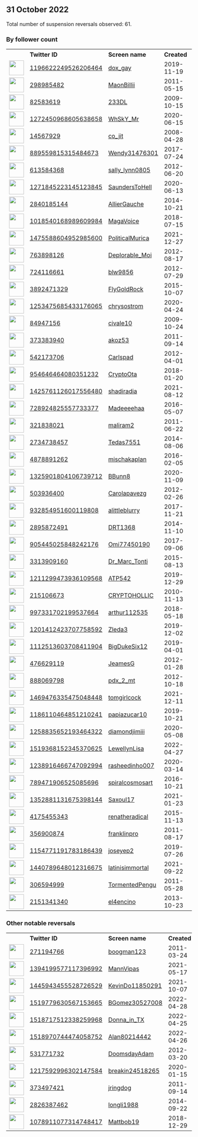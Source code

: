 
## 31 October 2022
Total number of suspension reversals observed: 61.

### By follower count
<table><tr><th></th><th align="left">Twitter ID</th><th align="left">Screen name</th>
<th align="left">Created</th><th align="left">Status</th><th align="left">Suspended</th><th align="left">Followers</th>
<tr><td><a href="https://pbs.twimg.com/profile_images/1626371776593764352/xdIutYAW_normal.jpg"><img src="https://pbs.twimg.com/profile_images/1626371776593764352/xdIutYAW_normal.jpg" width="40px" height="40px" align="center"/></a></td><td><a href="https://twitter.com/intent/user?user_id=1196622249526206464">1196622249526206464</a></td><td><a href="https://twitter.com/dox_gay">dox_gay</a></td><td>2019-11-19</td><td align="center"></td><td>2022-10-13</td><td>16884</td></tr>
<tr><td><a href="https://pbs.twimg.com/profile_images/1596310826259996674/wHKeiAtq_normal.jpg"><img src="https://pbs.twimg.com/profile_images/1596310826259996674/wHKeiAtq_normal.jpg" width="40px" height="40px" align="center"/></a></td><td><a href="https://twitter.com/intent/user?user_id=298985482">298985482</a></td><td><a href="https://twitter.com/MaonBillii">MaonBillii</a></td><td>2011-05-15</td><td align="center"></td><td></td><td>16771</td></tr>
<tr><td><a href="https://pbs.twimg.com/profile_images/1624810132457627650/0WiB88rt_normal.jpg"><img src="https://pbs.twimg.com/profile_images/1624810132457627650/0WiB88rt_normal.jpg" width="40px" height="40px" align="center"/></a></td><td><a href="https://twitter.com/intent/user?user_id=82583619">82583619</a></td><td><a href="https://twitter.com/233DL">233DL</a></td><td>2009-10-15</td><td align="center"></td><td></td><td>8714</td></tr>
<tr><td><a href="https://pbs.twimg.com/profile_images/1612374441081638913/Z4jz-J7u_normal.jpg"><img src="https://pbs.twimg.com/profile_images/1612374441081638913/Z4jz-J7u_normal.jpg" width="40px" height="40px" align="center"/></a></td><td><a href="https://twitter.com/intent/user?user_id=1272450968605638658">1272450968605638658</a></td><td><a href="https://twitter.com/WhSkY_Mr">WhSkY_Mr</a></td><td>2020-06-15</td><td align="center"></td><td></td><td>8285</td></tr>
<tr><td><a href="https://pbs.twimg.com/profile_images/1307173652144599041/qLCgp71s_normal.jpg"><img src="https://pbs.twimg.com/profile_images/1307173652144599041/qLCgp71s_normal.jpg" width="40px" height="40px" align="center"/></a></td><td><a href="https://twitter.com/intent/user?user_id=14567929">14567929</a></td><td><a href="https://twitter.com/co_jit">co_jit</a></td><td>2008-04-28</td><td align="center"></td><td>2022-10-22</td><td>4852</td></tr>
<tr><td><a href="https://pbs.twimg.com/profile_images/1043204296962174977/etHmpFyJ_normal.jpg"><img src="https://pbs.twimg.com/profile_images/1043204296962174977/etHmpFyJ_normal.jpg" width="40px" height="40px" align="center"/></a></td><td><a href="https://twitter.com/intent/user?user_id=889559815315484673">889559815315484673</a></td><td><a href="https://twitter.com/Wendy31476301">Wendy31476301</a></td><td>2017-07-24</td><td align="center"></td><td></td><td>4390</td></tr>
<tr><td><a href="https://pbs.twimg.com/profile_images/1195088209140756493/ymRImnXm_normal.jpg"><img src="https://pbs.twimg.com/profile_images/1195088209140756493/ymRImnXm_normal.jpg" width="40px" height="40px" align="center"/></a></td><td><a href="https://twitter.com/intent/user?user_id=613584368">613584368</a></td><td><a href="https://twitter.com/sally_lynn0805">sally_lynn0805</a></td><td>2012-06-20</td><td align="center"></td><td></td><td>3745</td></tr>
<tr><td><a href="https://pbs.twimg.com/profile_images/1604826097593491459/mha7Nmkl_normal.jpg"><img src="https://pbs.twimg.com/profile_images/1604826097593491459/mha7Nmkl_normal.jpg" width="40px" height="40px" align="center"/></a></td><td><a href="https://twitter.com/intent/user?user_id=1271845223145123845">1271845223145123845</a></td><td><a href="https://twitter.com/SaundersToHell">SaundersToHell</a></td><td>2020-06-13</td><td align="center"></td><td></td><td>3341</td></tr>
<tr><td><a href="https://pbs.twimg.com/profile_images/1615165404032155648/XOlwkqrp_normal.jpg"><img src="https://pbs.twimg.com/profile_images/1615165404032155648/XOlwkqrp_normal.jpg" width="40px" height="40px" align="center"/></a></td><td><a href="https://twitter.com/intent/user?user_id=2840185144">2840185144</a></td><td><a href="https://twitter.com/AllierGauche">AllierGauche</a></td><td>2014-10-21</td><td align="center"></td><td></td><td>2342</td></tr>
<tr><td><a href="https://pbs.twimg.com/profile_images/1587096813659688964/jskzsb_Y_normal.jpg"><img src="https://pbs.twimg.com/profile_images/1587096813659688964/jskzsb_Y_normal.jpg" width="40px" height="40px" align="center"/></a></td><td><a href="https://twitter.com/intent/user?user_id=1018540168989609984">1018540168989609984</a></td><td><a href="https://twitter.com/MagaVoice">MagaVoice</a></td><td>2018-07-15</td><td align="center"></td><td></td><td>1754</td></tr>
<tr><td><a href="https://pbs.twimg.com/profile_images/1620423108426596357/zmtwwa_y_normal.jpg"><img src="https://pbs.twimg.com/profile_images/1620423108426596357/zmtwwa_y_normal.jpg" width="40px" height="40px" align="center"/></a></td><td><a href="https://twitter.com/intent/user?user_id=1475588604952985600">1475588604952985600</a></td><td><a href="https://twitter.com/PoliticalMurica">PoliticalMurica</a></td><td>2021-12-27</td><td align="center"></td><td>2022-05-23</td><td>1660</td></tr>
<tr><td><a href="https://pbs.twimg.com/profile_images/786992473117786116/msN3UbU0_normal.jpg"><img src="https://pbs.twimg.com/profile_images/786992473117786116/msN3UbU0_normal.jpg" width="40px" height="40px" align="center"/></a></td><td><a href="https://twitter.com/intent/user?user_id=763898126">763898126</a></td><td><a href="https://twitter.com/Deplorable_Moi">Deplorable_Moi</a></td><td>2012-08-17</td><td align="center"></td><td></td><td>1522</td></tr>
<tr><td><a href="https://pbs.twimg.com/profile_images/1596123853347880960/Qtn5yAmD_normal.jpg"><img src="https://pbs.twimg.com/profile_images/1596123853347880960/Qtn5yAmD_normal.jpg" width="40px" height="40px" align="center"/></a></td><td><a href="https://twitter.com/intent/user?user_id=724116661">724116661</a></td><td><a href="https://twitter.com/blw9856">blw9856</a></td><td>2012-07-29</td><td align="center">🔒</td><td></td><td>1441</td></tr>
<tr><td><a href="https://pbs.twimg.com/profile_images/651835402475687936/NvL8nDLG_normal.jpg"><img src="https://pbs.twimg.com/profile_images/651835402475687936/NvL8nDLG_normal.jpg" width="40px" height="40px" align="center"/></a></td><td><a href="https://twitter.com/intent/user?user_id=3892471329">3892471329</a></td><td><a href="https://twitter.com/FlyGoldRock">FlyGoldRock</a></td><td>2015-10-07</td><td align="center"></td><td></td><td>1278</td></tr>
<tr><td><a href="https://pbs.twimg.com/profile_images/1263504153193545728/Q1yYONES_normal.jpg"><img src="https://pbs.twimg.com/profile_images/1263504153193545728/Q1yYONES_normal.jpg" width="40px" height="40px" align="center"/></a></td><td><a href="https://twitter.com/intent/user?user_id=1253475685433176065">1253475685433176065</a></td><td><a href="https://twitter.com/chrysostrom">chrysostrom</a></td><td>2020-04-24</td><td align="center"></td><td></td><td>1274</td></tr>
<tr><td><a href="https://pbs.twimg.com/profile_images/1619408348180348928/Q4kNL9mt_normal.jpg"><img src="https://pbs.twimg.com/profile_images/1619408348180348928/Q4kNL9mt_normal.jpg" width="40px" height="40px" align="center"/></a></td><td><a href="https://twitter.com/intent/user?user_id=84947156">84947156</a></td><td><a href="https://twitter.com/civale10">civale10</a></td><td>2009-10-24</td><td align="center"></td><td></td><td>1147</td></tr>
<tr><td><a href="https://pbs.twimg.com/profile_images/1305158338611687426/IDkfh6xV_normal.jpg"><img src="https://pbs.twimg.com/profile_images/1305158338611687426/IDkfh6xV_normal.jpg" width="40px" height="40px" align="center"/></a></td><td><a href="https://twitter.com/intent/user?user_id=373383940">373383940</a></td><td><a href="https://twitter.com/akoz53">akoz53</a></td><td>2011-09-14</td><td align="center"></td><td></td><td>1045</td></tr>
<tr><td><a href="https://pbs.twimg.com/profile_images/505876158953816065/t5GWAqb2_normal.jpeg"><img src="https://pbs.twimg.com/profile_images/505876158953816065/t5GWAqb2_normal.jpeg" width="40px" height="40px" align="center"/></a></td><td><a href="https://twitter.com/intent/user?user_id=542173706">542173706</a></td><td><a href="https://twitter.com/Carlspad">Carlspad</a></td><td>2012-04-01</td><td align="center"></td><td></td><td>980</td></tr>
<tr><td><a href="https://pbs.twimg.com/profile_images/954693651749376000/-QmgxQ61_normal.jpg"><img src="https://pbs.twimg.com/profile_images/954693651749376000/-QmgxQ61_normal.jpg" width="40px" height="40px" align="center"/></a></td><td><a href="https://twitter.com/intent/user?user_id=954646464080351232">954646464080351232</a></td><td><a href="https://twitter.com/CryptoOta">CryptoOta</a></td><td>2018-01-20</td><td align="center"></td><td></td><td>969</td></tr>
<tr><td><a href="https://pbs.twimg.com/profile_images/1597316140123947008/ar8qf87t_normal.jpg"><img src="https://pbs.twimg.com/profile_images/1597316140123947008/ar8qf87t_normal.jpg" width="40px" height="40px" align="center"/></a></td><td><a href="https://twitter.com/intent/user?user_id=1425761126017556480">1425761126017556480</a></td><td><a href="https://twitter.com/shadiradia">shadiradia</a></td><td>2021-08-12</td><td align="center"></td><td>2022-10-27</td><td>961</td></tr>
<tr><td><a href="https://pbs.twimg.com/profile_images/1613997537492406288/Qi9FQHmZ_normal.jpg"><img src="https://pbs.twimg.com/profile_images/1613997537492406288/Qi9FQHmZ_normal.jpg" width="40px" height="40px" align="center"/></a></td><td><a href="https://twitter.com/intent/user?user_id=728924825557733377">728924825557733377</a></td><td><a href="https://twitter.com/Madeeeehaa">Madeeeehaa</a></td><td>2016-05-07</td><td align="center"></td><td></td><td>926</td></tr>
<tr><td><a href="https://pbs.twimg.com/profile_images/1252132719892578305/u9frI8FO_normal.jpg"><img src="https://pbs.twimg.com/profile_images/1252132719892578305/u9frI8FO_normal.jpg" width="40px" height="40px" align="center"/></a></td><td><a href="https://twitter.com/intent/user?user_id=321838021">321838021</a></td><td><a href="https://twitter.com/maliram2">maliram2</a></td><td>2011-06-22</td><td align="center"></td><td></td><td>903</td></tr>
<tr><td><a href="https://pbs.twimg.com/profile_images/1227034081399132160/tshejobd_normal.jpg"><img src="https://pbs.twimg.com/profile_images/1227034081399132160/tshejobd_normal.jpg" width="40px" height="40px" align="center"/></a></td><td><a href="https://twitter.com/intent/user?user_id=2734738457">2734738457</a></td><td><a href="https://twitter.com/Tedas7551">Tedas7551</a></td><td>2014-08-06</td><td align="center">🚫</td><td></td><td>882</td></tr>
<tr><td><a href="https://pbs.twimg.com/profile_images/971514184964849664/_ohOyx1H_normal.jpg"><img src="https://pbs.twimg.com/profile_images/971514184964849664/_ohOyx1H_normal.jpg" width="40px" height="40px" align="center"/></a></td><td><a href="https://twitter.com/intent/user?user_id=4878891262">4878891262</a></td><td><a href="https://twitter.com/mischakaplan">mischakaplan</a></td><td>2016-02-05</td><td align="center">👋</td><td>2022-05-08</td><td>847</td></tr>
<tr><td><a href="https://pbs.twimg.com/profile_images/1607022379770724352/dKGvUB1T_normal.jpg"><img src="https://pbs.twimg.com/profile_images/1607022379770724352/dKGvUB1T_normal.jpg" width="40px" height="40px" align="center"/></a></td><td><a href="https://twitter.com/intent/user?user_id=1325901804106739712">1325901804106739712</a></td><td><a href="https://twitter.com/BBunn8">BBunn8</a></td><td>2020-11-09</td><td align="center">👋</td><td>2022-10-19</td><td>739</td></tr>
<tr><td><a href="https://pbs.twimg.com/profile_images/1872712638/0y7qeTqi_normal"><img src="https://pbs.twimg.com/profile_images/1872712638/0y7qeTqi_normal" width="40px" height="40px" align="center"/></a></td><td><a href="https://twitter.com/intent/user?user_id=503936400">503936400</a></td><td><a href="https://twitter.com/Carolapavezg">Carolapavezg</a></td><td>2012-02-26</td><td align="center"></td><td></td><td>724</td></tr>
<tr><td><a href="https://pbs.twimg.com/profile_images/1604709526149660673/aIq9fFmU_normal.jpg"><img src="https://pbs.twimg.com/profile_images/1604709526149660673/aIq9fFmU_normal.jpg" width="40px" height="40px" align="center"/></a></td><td><a href="https://twitter.com/intent/user?user_id=932854951600119808">932854951600119808</a></td><td><a href="https://twitter.com/alittIeblurry">alittIeblurry</a></td><td>2017-11-21</td><td align="center"></td><td></td><td>695</td></tr>
<tr><td><a href="https://pbs.twimg.com/profile_images/1291338918579843077/2KpyOTok_normal.jpg"><img src="https://pbs.twimg.com/profile_images/1291338918579843077/2KpyOTok_normal.jpg" width="40px" height="40px" align="center"/></a></td><td><a href="https://twitter.com/intent/user?user_id=2895872491">2895872491</a></td><td><a href="https://twitter.com/DRT1368">DRT1368</a></td><td>2014-11-10</td><td align="center"></td><td></td><td>543</td></tr>
<tr><td><a href="https://pbs.twimg.com/profile_images/1605042600389378048/M8FB3iWF_normal.jpg"><img src="https://pbs.twimg.com/profile_images/1605042600389378048/M8FB3iWF_normal.jpg" width="40px" height="40px" align="center"/></a></td><td><a href="https://twitter.com/intent/user?user_id=905445025848242176">905445025848242176</a></td><td><a href="https://twitter.com/Omi77450190">Omi77450190</a></td><td>2017-09-06</td><td align="center"></td><td></td><td>534</td></tr>
<tr><td><a href="https://pbs.twimg.com/profile_images/822998010103611392/1yq9v5fK_normal.jpg"><img src="https://pbs.twimg.com/profile_images/822998010103611392/1yq9v5fK_normal.jpg" width="40px" height="40px" align="center"/></a></td><td><a href="https://twitter.com/intent/user?user_id=3313909160">3313909160</a></td><td><a href="https://twitter.com/Dr_Marc_Tonti">Dr_Marc_Tonti</a></td><td>2015-08-13</td><td align="center">🚫</td><td></td><td>498</td></tr>
<tr><td><a href="https://pbs.twimg.com/profile_images/1321945692777140225/LZSEgcOF_normal.jpg"><img src="https://pbs.twimg.com/profile_images/1321945692777140225/LZSEgcOF_normal.jpg" width="40px" height="40px" align="center"/></a></td><td><a href="https://twitter.com/intent/user?user_id=1211299473936109568">1211299473936109568</a></td><td><a href="https://twitter.com/ATP542">ATP542</a></td><td>2019-12-29</td><td align="center"></td><td></td><td>467</td></tr>
<tr><td><a href="https://pbs.twimg.com/profile_images/1590850272854671363/gaPX2A8H_normal.jpg"><img src="https://pbs.twimg.com/profile_images/1590850272854671363/gaPX2A8H_normal.jpg" width="40px" height="40px" align="center"/></a></td><td><a href="https://twitter.com/intent/user?user_id=215106673">215106673</a></td><td><a href="https://twitter.com/CRYPTOHOLLIC">CRYPTOHOLLIC</a></td><td>2010-11-13</td><td align="center"></td><td></td><td>334</td></tr>
<tr><td><a href="https://pbs.twimg.com/profile_images/1235671062513356801/D69-pOku_normal.jpg"><img src="https://pbs.twimg.com/profile_images/1235671062513356801/D69-pOku_normal.jpg" width="40px" height="40px" align="center"/></a></td><td><a href="https://twitter.com/intent/user?user_id=997331702199537664">997331702199537664</a></td><td><a href="https://twitter.com/arthur112535">arthur112535</a></td><td>2018-05-18</td><td align="center"></td><td></td><td>321</td></tr>
<tr><td><a href="https://pbs.twimg.com/profile_images/1583119096421515268/AFLNWEAs_normal.jpg"><img src="https://pbs.twimg.com/profile_images/1583119096421515268/AFLNWEAs_normal.jpg" width="40px" height="40px" align="center"/></a></td><td><a href="https://twitter.com/intent/user?user_id=1201412423707758592">1201412423707758592</a></td><td><a href="https://twitter.com/Zleda3">Zleda3</a></td><td>2019-12-02</td><td align="center"></td><td></td><td>310</td></tr>
<tr><td><a href="https://pbs.twimg.com/profile_images/1112513995494178816/y00BCZmW_normal.jpg"><img src="https://pbs.twimg.com/profile_images/1112513995494178816/y00BCZmW_normal.jpg" width="40px" height="40px" align="center"/></a></td><td><a href="https://twitter.com/intent/user?user_id=1112513603708411904">1112513603708411904</a></td><td><a href="https://twitter.com/BigDukeSix12">BigDukeSix12</a></td><td>2019-04-01</td><td align="center"></td><td></td><td>250</td></tr>
<tr><td><a href="https://pbs.twimg.com/profile_images/832680096590737408/WPcki6gZ_normal.jpg"><img src="https://pbs.twimg.com/profile_images/832680096590737408/WPcki6gZ_normal.jpg" width="40px" height="40px" align="center"/></a></td><td><a href="https://twitter.com/intent/user?user_id=476629119">476629119</a></td><td><a href="https://twitter.com/JeamesG">JeamesG</a></td><td>2012-01-28</td><td align="center"></td><td></td><td>219</td></tr>
<tr><td><a href="https://pbs.twimg.com/profile_images/1586182073903386624/7zcfnFIS_normal.jpg"><img src="https://pbs.twimg.com/profile_images/1586182073903386624/7zcfnFIS_normal.jpg" width="40px" height="40px" align="center"/></a></td><td><a href="https://twitter.com/intent/user?user_id=888069798">888069798</a></td><td><a href="https://twitter.com/pdx_2_mt">pdx_2_mt</a></td><td>2012-10-18</td><td align="center">🚫</td><td></td><td>211</td></tr>
<tr><td><a href="https://pbs.twimg.com/profile_images/1610650611154055170/T2freZ_z_normal.jpg"><img src="https://pbs.twimg.com/profile_images/1610650611154055170/T2freZ_z_normal.jpg" width="40px" height="40px" align="center"/></a></td><td><a href="https://twitter.com/intent/user?user_id=1469476335475048448">1469476335475048448</a></td><td><a href="https://twitter.com/tomgirlcock">tomgirlcock</a></td><td>2021-12-11</td><td align="center">👋</td><td>2022-09-20</td><td>200</td></tr>
<tr><td><a href="https://pbs.twimg.com/profile_images/1567536171227713536/jhF09cas_normal.jpg"><img src="https://pbs.twimg.com/profile_images/1567536171227713536/jhF09cas_normal.jpg" width="40px" height="40px" align="center"/></a></td><td><a href="https://twitter.com/intent/user?user_id=1186110464851210241">1186110464851210241</a></td><td><a href="https://twitter.com/papiazucar10">papiazucar10</a></td><td>2019-10-21</td><td align="center"></td><td></td><td>199</td></tr>
<tr><td><a href="https://pbs.twimg.com/profile_images/1258836009086844928/_7squADg_normal.jpg"><img src="https://pbs.twimg.com/profile_images/1258836009086844928/_7squADg_normal.jpg" width="40px" height="40px" align="center"/></a></td><td><a href="https://twitter.com/intent/user?user_id=1258835652193464322">1258835652193464322</a></td><td><a href="https://twitter.com/diamondjimiii">diamondjimiii</a></td><td>2020-05-08</td><td align="center"></td><td></td><td>153</td></tr>
<tr><td><a href="https://abs.twimg.com/sticky/default_profile_images/default_profile_normal.png"><img src="https://abs.twimg.com/sticky/default_profile_images/default_profile_normal.png" width="40px" height="40px" align="center"/></a></td><td><a href="https://twitter.com/intent/user?user_id=1519368152345370625">1519368152345370625</a></td><td><a href="https://twitter.com/LewellynLisa">LewellynLisa</a></td><td>2022-04-27</td><td align="center"></td><td>2022-10-20</td><td>143</td></tr>
<tr><td><a href="https://pbs.twimg.com/profile_images/1586822686252089344/E5G-pmbr_normal.jpg"><img src="https://pbs.twimg.com/profile_images/1586822686252089344/E5G-pmbr_normal.jpg" width="40px" height="40px" align="center"/></a></td><td><a href="https://twitter.com/intent/user?user_id=1238916466747092994">1238916466747092994</a></td><td><a href="https://twitter.com/rasheedinho007">rasheedinho007</a></td><td>2020-03-14</td><td align="center"></td><td></td><td>114</td></tr>
<tr><td><a href="https://pbs.twimg.com/profile_images/940733971314368512/a5lgZWdP_normal.jpg"><img src="https://pbs.twimg.com/profile_images/940733971314368512/a5lgZWdP_normal.jpg" width="40px" height="40px" align="center"/></a></td><td><a href="https://twitter.com/intent/user?user_id=789471906525085696">789471906525085696</a></td><td><a href="https://twitter.com/spiralcosmosart">spiralcosmosart</a></td><td>2016-10-21</td><td align="center"></td><td></td><td>101</td></tr>
<tr><td><a href="https://pbs.twimg.com/profile_images/1604735860754317312/GcZzqksu_normal.jpg"><img src="https://pbs.twimg.com/profile_images/1604735860754317312/GcZzqksu_normal.jpg" width="40px" height="40px" align="center"/></a></td><td><a href="https://twitter.com/intent/user?user_id=1352881131675398144">1352881131675398144</a></td><td><a href="https://twitter.com/Saxoul17">Saxoul17</a></td><td>2021-01-23</td><td align="center"></td><td>2022-09-26</td><td>97</td></tr>
<tr><td><a href="https://pbs.twimg.com/profile_images/1593315565141106688/sZUsLcC7_normal.jpg"><img src="https://pbs.twimg.com/profile_images/1593315565141106688/sZUsLcC7_normal.jpg" width="40px" height="40px" align="center"/></a></td><td><a href="https://twitter.com/intent/user?user_id=4175455343">4175455343</a></td><td><a href="https://twitter.com/renatheradical">renatheradical</a></td><td>2015-11-13</td><td align="center"></td><td></td><td>73</td></tr>
<tr><td><a href="https://pbs.twimg.com/profile_images/1596723389250560001/6hd7yjTx_normal.jpg"><img src="https://pbs.twimg.com/profile_images/1596723389250560001/6hd7yjTx_normal.jpg" width="40px" height="40px" align="center"/></a></td><td><a href="https://twitter.com/intent/user?user_id=356900874">356900874</a></td><td><a href="https://twitter.com/franklinpro">franklinpro</a></td><td>2011-08-17</td><td align="center"></td><td></td><td>71</td></tr>
<tr><td><a href="https://pbs.twimg.com/profile_images/1159540336189956096/pczAmSw9_normal.jpg"><img src="https://pbs.twimg.com/profile_images/1159540336189956096/pczAmSw9_normal.jpg" width="40px" height="40px" align="center"/></a></td><td><a href="https://twitter.com/intent/user?user_id=1154771191783186439">1154771191783186439</a></td><td><a href="https://twitter.com/joseyep2">joseyep2</a></td><td>2019-07-26</td><td align="center"></td><td></td><td>52</td></tr>
<tr><td><a href="https://abs.twimg.com/sticky/default_profile_images/default_profile_normal.png"><img src="https://abs.twimg.com/sticky/default_profile_images/default_profile_normal.png" width="40px" height="40px" align="center"/></a></td><td><a href="https://twitter.com/intent/user?user_id=1440789648012316675">1440789648012316675</a></td><td><a href="https://twitter.com/latinisimmortal">latinisimmortal</a></td><td>2021-09-22</td><td align="center"></td><td></td><td>44</td></tr>
<tr><td><a href="https://pbs.twimg.com/profile_images/1611738481/free-linux-wallpapers_normal.jpg"><img src="https://pbs.twimg.com/profile_images/1611738481/free-linux-wallpapers_normal.jpg" width="40px" height="40px" align="center"/></a></td><td><a href="https://twitter.com/intent/user?user_id=306594999">306594999</a></td><td><a href="https://twitter.com/TormentedPengu">TormentedPengu</a></td><td>2011-05-28</td><td align="center"></td><td></td><td>42</td></tr>
<tr><td><a href="https://pbs.twimg.com/profile_images/1323112020628054016/sue7wxuM_normal.jpg"><img src="https://pbs.twimg.com/profile_images/1323112020628054016/sue7wxuM_normal.jpg" width="40px" height="40px" align="center"/></a></td><td><a href="https://twitter.com/intent/user?user_id=2151341340">2151341340</a></td><td><a href="https://twitter.com/el4encino">el4encino</a></td><td>2013-10-23</td><td align="center"></td><td></td><td>32</td></tr>
</table>

### Other notable reversals
<table><tr><th></th><th align="left">Twitter ID</th><th align="left">Screen name</th>
<th align="left">Created</th><th align="left">Status</th><th align="left">Suspended</th><th align="left">Followers</th>
<tr><td><a href="https://pbs.twimg.com/profile_images/1589397281152942080/hUlC478c_normal.jpg"><img src="https://pbs.twimg.com/profile_images/1589397281152942080/hUlC478c_normal.jpg" width="40px" height="40px" align="center"/></a></td><td><a href="https://twitter.com/intent/user?user_id=271194766">271194766</a></td><td><a href="https://twitter.com/boogman123">boogman123</a></td><td>2011-03-24</td><td align="center"></td><td></td><td>26</td></tr>
<tr><td><a href="https://pbs.twimg.com/profile_images/1516235917337391114/Fs8h62t3_normal.jpg"><img src="https://pbs.twimg.com/profile_images/1516235917337391114/Fs8h62t3_normal.jpg" width="40px" height="40px" align="center"/></a></td><td><a href="https://twitter.com/intent/user?user_id=1394199577117396992">1394199577117396992</a></td><td><a href="https://twitter.com/MannVipas">MannVipas</a></td><td>2021-05-17</td><td align="center"></td><td>2022-05-18</td><td>0</td></tr>
<tr><td><a href="https://pbs.twimg.com/profile_images/1445943694146813963/v0RW1GS__normal.png"><img src="https://pbs.twimg.com/profile_images/1445943694146813963/v0RW1GS__normal.png" width="40px" height="40px" align="center"/></a></td><td><a href="https://twitter.com/intent/user?user_id=1445943455528726529">1445943455528726529</a></td><td><a href="https://twitter.com/KevinDo11850291">KevinDo11850291</a></td><td>2021-10-07</td><td align="center"></td><td>2022-10-20</td><td>5</td></tr>
<tr><td><a href="https://abs.twimg.com/sticky/default_profile_images/default_profile_normal.png"><img src="https://abs.twimg.com/sticky/default_profile_images/default_profile_normal.png" width="40px" height="40px" align="center"/></a></td><td><a href="https://twitter.com/intent/user?user_id=1519779630567153665">1519779630567153665</a></td><td><a href="https://twitter.com/BGomez30527008">BGomez30527008</a></td><td>2022-04-28</td><td align="center"></td><td>2022-10-20</td><td>6</td></tr>
<tr><td><a href="https://abs.twimg.com/sticky/default_profile_images/default_profile_normal.png"><img src="https://abs.twimg.com/sticky/default_profile_images/default_profile_normal.png" width="40px" height="40px" align="center"/></a></td><td><a href="https://twitter.com/intent/user?user_id=1518717512338259968">1518717512338259968</a></td><td><a href="https://twitter.com/Donna_in_TX">Donna_in_TX</a></td><td>2022-04-25</td><td align="center"></td><td>2022-10-20</td><td>18</td></tr>
<tr><td><a href="https://abs.twimg.com/sticky/default_profile_images/default_profile_normal.png"><img src="https://abs.twimg.com/sticky/default_profile_images/default_profile_normal.png" width="40px" height="40px" align="center"/></a></td><td><a href="https://twitter.com/intent/user?user_id=1518970744474058752">1518970744474058752</a></td><td><a href="https://twitter.com/Alan80214442">Alan80214442</a></td><td>2022-04-26</td><td align="center"></td><td>2022-10-20</td><td>5</td></tr>
<tr><td><a href="https://pbs.twimg.com/profile_images/965691046129696769/j5VeoT-d_normal.jpg"><img src="https://pbs.twimg.com/profile_images/965691046129696769/j5VeoT-d_normal.jpg" width="40px" height="40px" align="center"/></a></td><td><a href="https://twitter.com/intent/user?user_id=531771732">531771732</a></td><td><a href="https://twitter.com/DoomsdayAdam">DoomsdayAdam</a></td><td>2012-03-20</td><td align="center"></td><td></td><td>31</td></tr>
<tr><td><a href="https://pbs.twimg.com/profile_images/1317845584708030466/cier627M_normal.jpg"><img src="https://pbs.twimg.com/profile_images/1317845584708030466/cier627M_normal.jpg" width="40px" height="40px" align="center"/></a></td><td><a href="https://twitter.com/intent/user?user_id=1217592996302147584">1217592996302147584</a></td><td><a href="https://twitter.com/breakin24518265">breakin24518265</a></td><td>2020-01-15</td><td align="center"></td><td></td><td>24</td></tr>
<tr><td><a href="https://abs.twimg.com/sticky/default_profile_images/default_profile_normal.png"><img src="https://abs.twimg.com/sticky/default_profile_images/default_profile_normal.png" width="40px" height="40px" align="center"/></a></td><td><a href="https://twitter.com/intent/user?user_id=373497421">373497421</a></td><td><a href="https://twitter.com/jringdog">jringdog</a></td><td>2011-09-14</td><td align="center">🚫</td><td>2022-10-20</td><td>4</td></tr>
<tr><td><a href="https://pbs.twimg.com/profile_images/728469444092006402/5T35ybj__normal.jpg"><img src="https://pbs.twimg.com/profile_images/728469444092006402/5T35ybj__normal.jpg" width="40px" height="40px" align="center"/></a></td><td><a href="https://twitter.com/intent/user?user_id=2826387462">2826387462</a></td><td><a href="https://twitter.com/longli1988">longli1988</a></td><td>2014-09-22</td><td align="center"></td><td></td><td>5</td></tr>
<tr><td><a href="https://pbs.twimg.com/profile_images/1078911546925830149/x3jhU0Ux_normal.jpg"><img src="https://pbs.twimg.com/profile_images/1078911546925830149/x3jhU0Ux_normal.jpg" width="40px" height="40px" align="center"/></a></td><td><a href="https://twitter.com/intent/user?user_id=1078911077314748417">1078911077314748417</a></td><td><a href="https://twitter.com/Mattbob19">Mattbob19</a></td><td>2018-12-29</td><td align="center"></td><td></td><td>6</td></tr>
</table>

